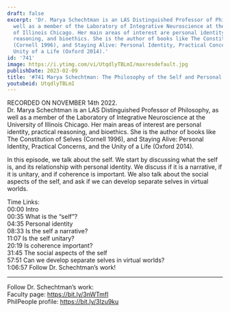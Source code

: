 ```yaml
---
draft: false
excerpt: 'Dr. Marya Schechtman is an LAS Distinguished Professor of Philosophy, as
  well as a member of the Laboratory of Integrative Neuroscience at the University
  of Illinois Chicago. Her main areas of interest are personal identity, practical
  reasoning, and bioethics. She is the author of books like The Constitution of Selves
  (Cornell 1996), and Staying Alive: Personal Identity, Practical Concerns, and the
  Unity of a Life (Oxford 2014).'
id: '741'
image: https://i.ytimg.com/vi/UtqdlyTBLmI/maxresdefault.jpg
publishDate: 2023-02-09
title: '#741 Marya Schechtman: The Philosophy of the Self and Personal Identity'
youtubeid: UtqdlyTBLmI
---
```

<div class="timelinks">

RECORDED ON NOVEMBER 14th 2022.  
Dr. Marya Schechtman is an LAS Distinguished Professor of Philosophy, as well as a member of the Laboratory of Integrative Neuroscience at the University of Illinois Chicago. Her main areas of interest are personal identity, practical reasoning, and bioethics. She is the author of books like The Constitution of Selves (Cornell 1996), and Staying Alive: Personal Identity, Practical Concerns, and the Unity of a Life (Oxford 2014).

In this episode, we talk about the self. We start by discussing what the self is, and its relationship with personal identity. We discuss if it is a narrative, if it is unitary, and if coherence is important. We also talk about the social aspects of the self, and ask if we can develop separate selves in virtual worlds.

Time Links:  
<time>00:00</time> Intro  
<time>00:35</time> What is the “self”?  
<time>04:35</time> Personal identity  
<time>08:33</time> Is the self a narrative?  
<time>11:07</time> Is the self unitary?  
<time>20:19</time> Is coherence important?  
<time>31:45</time> The social aspects of the self  
<time>57:51</time> Can we develop separate selves in virtual worlds?  
<time>1:06:57</time> Follow Dr. Schechtman’s work!

---

Follow Dr. Schechtman’s work:  
Faculty page: https://bit.ly/3nWTmfl  
PhilPeople profile: https://bit.ly/3Izu9ku
</div>


